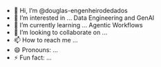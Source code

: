 - 👋 Hi, I’m @douglas-engenheirodedados
- 👀 I’m interested in ... Data Engineering and GenAI
- 🌱 I’m currently learning ... Agentic Workflows
- 💞️ I’m looking to collaborate on ...
- 📫 How to reach me ...
- 😄 Pronouns: ...
- ⚡ Fun fact: ...

<!---
douglas-engenheirodedados/douglas-engenheirodedados is a ✨ special ✨ repository because its `README.md` (this file) appears on your GitHub profile.
You can click the Preview link to take a look at your changes.
--->
